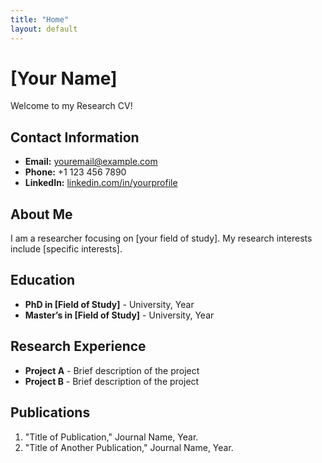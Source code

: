 ```yaml
---
title: "Home"
layout: default
---
```


# [Your Name]
Welcome to my Research CV!

## Contact Information
- **Email:** youremail@example.com
- **Phone:** +1 123 456 7890
- **LinkedIn:** [linkedin.com/in/yourprofile](https://linkedin.com/in/yourprofile)

## About Me
I am a researcher focusing on [your field of study]. My research interests include [specific interests].

## Education
- **PhD in [Field of Study]** - University, Year
- **Master’s in [Field of Study]** - University, Year

## Research Experience
- **Project A** - Brief description of the project
- **Project B** - Brief description of the project

## Publications
1. "Title of Publication," Journal Name, Year.
2. "Title of Another Publication," Journal Name, Year.
